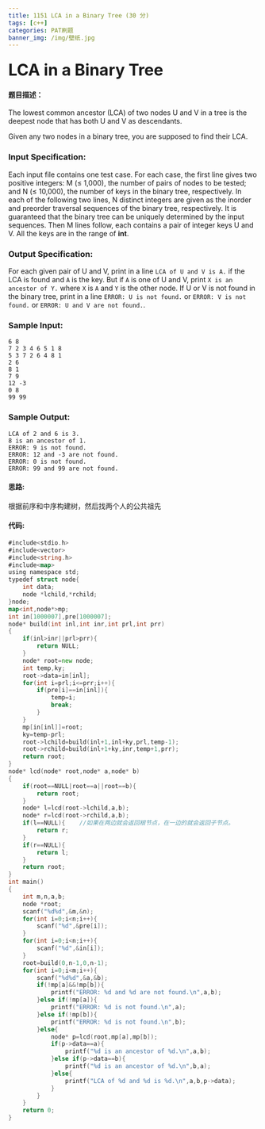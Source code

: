 ```yaml
---
title: 1151 LCA in a Binary Tree (30 分)
tags: [c++]
categories: PAT刷题
banner_img: /img/壁纸.jpg
---
```


### <font size=6px>LCA in a Binary Tree</font>

#### 题目描述：

The lowest common ancestor (LCA) of two nodes U and V in a tree is the deepest node that has both U and V as descendants.

Given any two nodes in a binary tree, you are supposed to find their LCA.

### Input Specification:

Each input file contains one test case. For each case, the first line gives two positive integers: M (≤ 1,000), the number of pairs of nodes to be tested; and N (≤ 10,000), the number of keys in the binary tree, respectively. In each of the following two lines, N distinct integers are given as the inorder and preorder traversal sequences of the binary tree, respectively. It is guaranteed that the binary tree can be uniquely determined by the input sequences. Then M lines follow, each contains a pair of integer keys U and V. All the keys are in the range of **int**.

### Output Specification:

For each given pair of U and V, print in a line `LCA of U and V is A.` if the LCA is found and `A` is the key. But if `A` is one of U and V, print `X is an ancestor of Y.` where `X` is `A` and `Y` is the other node. If U or V is not found in the binary tree, print in a line `ERROR: U is not found.` or `ERROR: V is not found.` or `ERROR: U and V are not found.`.

### Sample Input:

```in
6 8
7 2 3 4 6 5 1 8
5 3 7 2 6 4 8 1
2 6
8 1
7 9
12 -3
0 8
99 99
```

### Sample Output:

```out
LCA of 2 and 6 is 3.
8 is an ancestor of 1.
ERROR: 9 is not found.
ERROR: 12 and -3 are not found.
ERROR: 0 is not found.
ERROR: 99 and 99 are not found.
```

#### 思路:

根据前序和中序构建树，然后找两个人的公共祖先

#### 代码:

```go
#include<stdio.h>
#include<vector>
#include<string.h>
#include<map>
using namespace std;
typedef struct node{
	int data;
	node *lchild,*rchild;
}node;
map<int,node*>mp;
int in[1000007],pre[1000007];
node* build(int inl,int inr,int prl,int prr)
{
	if(inl>inr||prl>prr){
		return NULL;
	}
	node* root=new node;
	int temp,ky;
	root->data=in[inl];
	for(int i=prl;i<=prr;i++){
		if(pre[i]==in[inl]){
			temp=i;
			break;
		}
	}
    mp[in[inl]]=root;
	ky=temp-prl;
	root->lchild=build(inl+1,inl+ky,prl,temp-1);
	root->rchild=build(inl+1+ky,inr,temp+1,prr);
	return root;
}
node* lcd(node* root,node* a,node* b)
{
	if(root==NULL|root==a||root==b){
		return root;
	}
	node* l=lcd(root->lchild,a,b);
	node* r=lcd(root->rchild,a,b);
	if(l==NULL){	//如果在两边就会返回根节点，在一边的就会返回子节点。
		return r;
	}
	if(r==NULL){
		return l;
	}
	return root;
}
int main()
{
	int m,n,a,b;
	node *root;
	scanf("%d%d",&m,&n);
	for(int i=0;i<n;i++){
		scanf("%d",&pre[i]);
	}
	for(int i=0;i<n;i++){
		scanf("%d",&in[i]);
	}
	root=build(0,n-1,0,n-1);
	for(int i=0;i<m;i++){
		scanf("%d%d",&a,&b);
		if(!mp[a]&&!mp[b]){
			printf("ERROR: %d and %d are not found.\n",a,b);
		}else if(!mp[a]){
			printf("ERROR: %d is not found.\n",a);
		}else if(!mp[b]){
			printf("ERROR: %d is not found.\n",b);
		}else{
			node* p=lcd(root,mp[a],mp[b]);
			if(p->data==a){
				printf("%d is an ancestor of %d.\n",a,b);
			}else if(p->data==b){
				printf("%d is an ancestor of %d.\n",b,a);
			}else{
				printf("LCA of %d and %d is %d.\n",a,b,p->data);
			}
		}
	}
	return 0;
}

```

